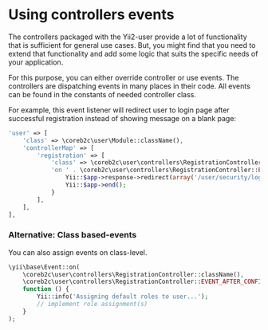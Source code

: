 # Using controllers events

The controllers packaged with the Yii2-user provide a lot of functionality that is sufficient for general use cases. But,
you might find that you need to extend that functionality and add some logic that suits the specific needs of your
application.

For this purpose, you can either override controller or use events. The controllers are dispatching events in many
places in their code. All events can be found in the constants of needed controller class.

For example, this event listener will redirect user to login page after successful registration instead of showing
message on a blank page:

```php
'user' => [
    'class' => \coreb2c\user\Module::className(),
    'controllerMap' => [
        'registration' => [
            'class' => \coreb2c\user\controllers\RegistrationController::className(),
            'on ' . \coreb2c\user\controllers\RegistrationController::EVENT_AFTER_REGISTER => function ($e) {
                Yii::$app->response->redirect(array('/user/security/login'))->send();
                Yii::$app->end();
            }
        ],
    ],
],
```

### Alternative: Class based-events

You can also assign events on class-level.

```php
\yii\base\Event::on(
    \coreb2c\user\controllers\RegistrationController::className(),
    \coreb2c\user\controllers\RegistrationController::EVENT_AFTER_CONFIRM,
    function () {        
        Yii::info('Assigning default roles to user...');
        // implement role assignment(s)
    }
);
```
